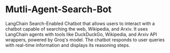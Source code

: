 # Mutli-Agent-Search-Bot
LangChain Search-Enabled Chatbot that allows users to interact with a chatbot capable of searching the web, Wikipedia, and Arxiv. It uses LangChain agents with tools like DuckDuckGo, Wikipedia, and Arxiv API wrappers, powered by Groq's model. The chatbot responds to user queries with real-time information and displays its reasoning steps.
